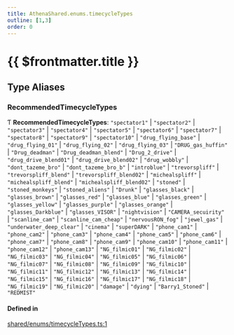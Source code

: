 ```yaml
---
title: AthenaShared.enums.timecycleTypes
outline: [1,3]
order: 0
---
```


# {{ $frontmatter.title }}


## Type Aliases

### RecommendedTimecycleTypes

Ƭ **RecommendedTimecycleTypes**: ``"spectator1"`` \| ``"spectator2"`` \| ``"spectator3"`` \| ``"spectator4"`` \| ``"spectator5"`` \| ``"spectator6"`` \| ``"spectator7"`` \| ``"spectator8"`` \| ``"spectator9"`` \| ``"spectator10"`` \| ``"drug_flying_base"`` \| ``"drug_flying_01"`` \| ``"drug_flying_02"`` \| ``"drug_flying_03"`` \| ``"DRUG_gas_huffin"`` \| ``"Drug_deadman"`` \| ``"Drug_deadman_blend"`` \| ``"Drug_2_drive"`` \| ``"drug_drive_blend01"`` \| ``"drug_drive_blend02"`` \| ``"drug_wobbly"`` \| ``"dont_tazeme_bro"`` \| ``"dont_tazeme_bro_b"`` \| ``"introblue"`` \| ``"trevorspliff"`` \| ``"trevorspliff_blend"`` \| ``"trevorspliff_blend02"`` \| ``"michealspliff"`` \| ``"michealspliff_blend"`` \| ``"michealspliff_blend02"`` \| ``"stoned"`` \| ``"stoned_monkeys"`` \| ``"stoned_aliens"`` \| ``"Drunk"`` \| ``"glasses_black"`` \| ``"glasses_brown"`` \| ``"glasses_red"`` \| ``"glasses_blue"`` \| ``"glasses_green"`` \| ``"glasses_yellow"`` \| ``"glasses_purple"`` \| ``"glasses_orange"`` \| ``"glasses_Darkblue"`` \| ``"glasses_VISOR"`` \| ``"nightvision"`` \| ``"CAMERA_secuirity"`` \| ``"scanline_cam"`` \| ``"scanline_cam_cheap"`` \| ``"nervousRON_fog"`` \| ``"jewel_gas"`` \| ``"underwater_deep_clear"`` \| ``"cinema"`` \| ``"superDARK"`` \| ``"phone_cam1"`` \| ``"phone_cam2"`` \| ``"phone_cam3"`` \| ``"phone_cam4"`` \| ``"phone_cam5"`` \| ``"phone_cam6"`` \| ``"phone_cam7"`` \| ``"phone_cam8"`` \| ``"phone_cam9"`` \| ``"phone_cam10"`` \| ``"phone_cam11"`` \| ``"phone_cam12"`` \| ``"phone_cam13"`` \| ``"NG_filmic01"`` \| ``"NG_filmic02"`` \| ``"NG_filmic03"`` \| ``"NG_filmic04"`` \| ``"NG_filmic05"`` \| ``"NG_filmic06"`` \| ``"NG_filmic07"`` \| ``"NG_filmic08"`` \| ``"NG_filmic09"`` \| ``"NG_filmic10"`` \| ``"NG_filmic11"`` \| ``"NG_filmic12"`` \| ``"NG_filmic13"`` \| ``"NG_filmic14"`` \| ``"NG_filmic15"`` \| ``"NG_filmic16"`` \| ``"NG_filmic17"`` \| ``"NG_filmic18"`` \| ``"NG_filmic19"`` \| ``"NG_filmic20"`` \| ``"damage"`` \| ``"dying"`` \| ``"Barry1_Stoned"`` \| ``"REDMIST"``

#### Defined in

[shared/enums/timecycleTypes.ts:1](https://github.com/Stuyk/altv-athena/blob/d2642d1/src/core/shared/enums/timecycleTypes.ts#L1)
